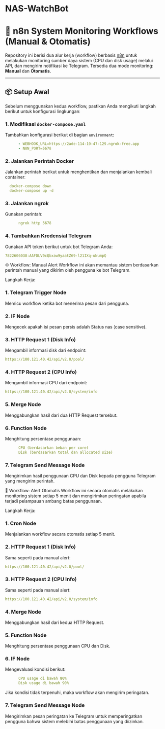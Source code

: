 # NAS-WatchBot

# 🔔 n8n System Monitoring Workflows (Manual & Otomatis)

Repository ini berisi dua alur kerja (workflow) berbasis [n8n](https://n8n.io/) untuk melakukan monitoring sumber daya sistem (CPU dan disk usage) melalui API, dan mengirim notifikasi ke Telegram. Tersedia dua mode monitoring: **Manual** dan **Otomatis**.

---

## 📦 Setup Awal

Sebelum menggunakan kedua workflow, pastikan Anda mengikuti langkah berikut untuk konfigurasi lingkungan:

### 1. Modifikasi `docker-compose.yaml`
Tambahkan konfigurasi berikut di bagian `environment`:
```yaml
      - WEBHOOK_URL=https://2ade-114-10-47-129.ngrok-free.app
      - N8N_PORT=5678
```

### 2. Jalankan Perintah Docker
Jalankan perintah berikut untuk menghentikan dan menjalankan kembali container:
```yaml
  docker-compose down
  docker-compose up -d
```

### 3. Jalankan ngrok
Gunakan perintah:
```yaml
      ngrok http 5678
```

### 4. Tambahkan Kredensial Telegram
Gunakan API token berikut untuk bot Telegram Anda:
```yaml
7822606038:AAFDLV0cQbxaw9yaatZ69-l21IXq-uNumpQ
```

⚙️ Workflow: Manual Alert
Workflow ini akan memantau sistem berdasarkan perintah manual yang dikirim oleh pengguna ke bot Telegram.

Langkah Kerja:
### 1. Telegram Trigger Node
Memicu workflow ketika bot menerima pesan dari pengguna.

### 2. IF Node
Mengecek apakah isi pesan persis adalah Status nas (case sensitive).

### 3. HTTP Request 1 (Disk Info)
Mengambil informasi disk dari endpoint:
```yaml
https://100.121.40.42/api/v2.0/pool/
```

### 4. HTTP Request 2 (CPU Info)
Mengambil informasi CPU dari endpoint:
```yaml
https://100.121.40.42/api/v2.0/system/info
```

### 5. Merge Node
Menggabungkan hasil dari dua HTTP Request tersebut.

### 6. Function Node
Menghitung persentase penggunaan:
```yaml
      CPU (berdasarkan beban per core)
      Disk (berdasarkan total dan allocated size)
```
### 7. Telegram Send Message Node
Mengirimkan hasil penggunaan CPU dan Disk kepada pengguna Telegram yang mengirim perintah.

🔁 Workflow: Alert Otomatis
Workflow ini secara otomatis melakukan monitoring sistem setiap 5 menit dan mengirimkan peringatan apabila terjadi pelampauan ambang batas penggunaan.

Langkah Kerja:
### 1. Cron Node
Menjalankan workflow secara otomatis setiap 5 menit.

### 2. HTTP Request 1 (Disk Info)
Sama seperti pada manual alert:
```yaml
https://100.121.40.42/api/v2.0/pool/
```

### 3. HTTP Request 2 (CPU Info)
Sama seperti pada manual alert:
```yaml
https://100.121.40.42/api/v2.0/system/info
```

### 4. Merge Node
Menggabungkan hasil dari kedua HTTP Request.

### 5. Function Node
Menghitung persentase penggunaan CPU dan Disk.

### 6. IF Node
Mengevaluasi kondisi berikut:
```yaml
      CPU usage di bawah 80%
      Disk usage di bawah 90%
```
Jika kondisi tidak terpenuhi, maka workflow akan mengirim peringatan.

### 7. Telegram Send Message Node
Mengirimkan pesan peringatan ke Telegram untuk memperingatkan pengguna bahwa sistem melebihi batas penggunaan yang diizinkan.

